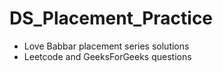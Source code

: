 # DS_Placement_Practice
- Love Babbar placement series solutions
- Leetcode and GeeksForGeeks questions
